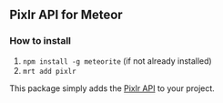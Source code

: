 ## Pixlr API for Meteor

### How to install 
1. `npm install -g meteorite` (if not already installed)
2. `mrt add pixlr`

This package simply adds the
[Pixlr API](http://pixlr.com/developer/api/) to your project.
